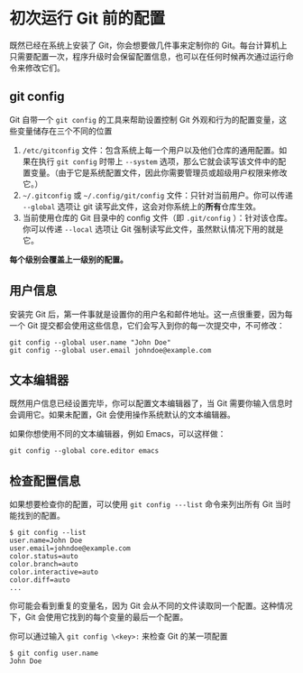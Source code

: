 # 初次运行 Git 前的配置

既然已经在系统上安装了 Git，你会想要做几件事来定制你的 Git。每台计算机上只需要配置一次，程序升级时会保留配置信息，也可以在任何时候再次通过运行命令来修改它们。

## git config

Git 自带一个 ```git config``` 的工具来帮助设置控制 Git 外观和行为的配置变量，这些变量储存在三个不同的位置

1. ```/etc/gitconfig``` 文件：包含系统上每一个用户以及他们仓库的通用配置。如果在执行 ```git config``` 时带上 ```--system``` 选项，那么它就会读写该文件中的配置变量。（由于它是系统配置文件，因此你需要管理员或超级用户权限来修改它。）
2. ```~/.gitconfig``` 或 ```~/.config/git/config``` 文件：只针对当前用户。你可以传递 ```--global``` 选项让 git 读写此文件，这会对你系统上的**所有**仓库生效。
3. 当前使用仓库的 Git 目录中的 config 文件（即 ```.git/config``` ）：针对该仓库。你可以传递 ```--local``` 选项让 Git 强制读写此文件，虽然默认情况下用的就是它。

**每个级别会覆盖上一级别的配置。**

## 用户信息

安装完 Git 后，第一件事就是设置你的用户名和邮件地址。这一点很重要，因为每一个 Git 提交都会使用这些信息，它们会写入到你的每一次提交中，不可修改：

```
git config --global user.name "John Doe"
git config --global user.email johndoe@example.com
```

## 文本编辑器

既然用户信息已经设置完毕，你可以配置文本编辑器了，当 Git 需要你输入信息时会调用它。如果未配置，Git 会使用操作系统默认的文本编辑器。

如果你想使用不同的文本编辑器，例如 Emacs，可以这样做：

```
git config --global core.editor emacs
```

## 检查配置信息

如果想要检查你的配置，可以使用 ```git config ---list``` 命令来列出所有 Git 当时能找到的配置。

```
$ git config --list
user.name=John Doe
user.email=johndoe@example.com
color.status=auto
color.branch=auto
color.interactive=auto
color.diff=auto
...
```

你可能会看到重复的变量名，因为 Git 会从不同的文件读取同一个配置。这种情况下，Git 会使用它找到的每个变量的最后一个配置。

你可以通过输入 ```git config \<key>:``` 来检查 Git 的某一项配置

```
$ git config user.name
John Doe
```
